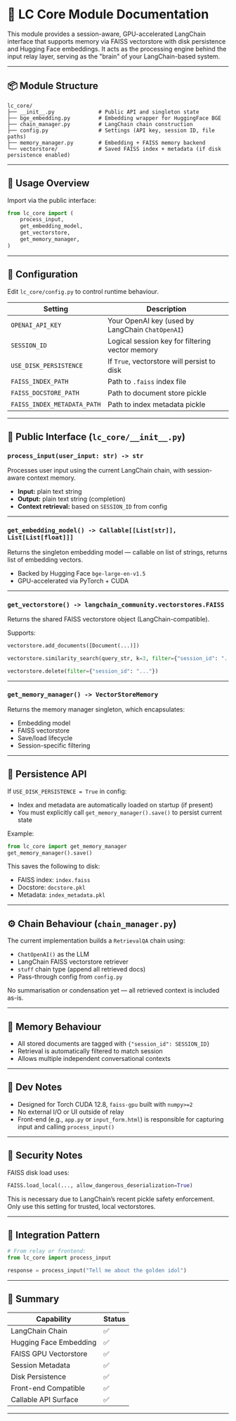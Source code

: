 # 🧠 LC Core Module Documentation

This module provides a session-aware, GPU-accelerated LangChain interface that supports memory via FAISS vectorstore with disk persistence and Hugging Face embeddings. It acts as the processing engine behind the input relay layer, serving as the "brain" of your LangChain-based system.

---

## 📦 Module Structure

```
lc_core/
├── __init__.py              # Public API and singleton state
├── bge_embedding.py         # Embedding wrapper for HuggingFace BGE
├── chain_manager.py         # LangChain chain construction
├── config.py                # Settings (API key, session ID, file paths)
├── memory_manager.py        # Embedding + FAISS memory backend
└── vectorstore/             # Saved FAISS index + metadata (if disk persistence enabled)
```

---

## 🚀 Usage Overview

Import via the public interface:

```python
from lc_core import (
    process_input,
    get_embedding_model,
    get_vectorstore,
    get_memory_manager,
)
```

---

## 🔧 Configuration

Edit `lc_core/config.py` to control runtime behaviour.

| Setting                        | Description                                                           |
|-------------------------------|-----------------------------------------------------------------------|
| `OPENAI_API_KEY`              | Your OpenAI key (used by LangChain `ChatOpenAI`)                      |
| `SESSION_ID`                  | Logical session key for filtering vector memory                       |
| `USE_DISK_PERSISTENCE`        | If `True`, vectorstore will persist to disk                           |
| `FAISS_INDEX_PATH`            | Path to `.faiss` index file                                           |
| `FAISS_DOCSTORE_PATH`         | Path to document store pickle                                         |
| `FAISS_INDEX_METADATA_PATH`   | Path to index metadata pickle                                         |

---

## 🧩 Public Interface (`lc_core/__init__.py`)

### `process_input(user_input: str) -> str`
Processes user input using the current LangChain chain, with session-aware context memory.

- **Input:** plain text string
- **Output:** plain text string (completion)
- **Context retrieval:** based on `SESSION_ID` from config

---

### `get_embedding_model() -> Callable[[List[str]], List[List[float]]]`
Returns the singleton embedding model — callable on list of strings, returns list of embedding vectors.

- Backed by Hugging Face `bge-large-en-v1.5`
- GPU-accelerated via PyTorch + CUDA

---

### `get_vectorstore() -> langchain_community.vectorstores.FAISS`
Returns the shared FAISS vectorstore object (LangChain-compatible).

Supports:

```python
vectorstore.add_documents([Document(...)])

vectorstore.similarity_search(query_str, k=3, filter={"session_id": "..."})

vectorstore.delete(filter={"session_id": "..."})
```

---

### `get_memory_manager() -> VectorStoreMemory`
Returns the memory manager singleton, which encapsulates:

- Embedding model
- FAISS vectorstore
- Save/load lifecycle
- Session-specific filtering

---

## 💾 Persistence API

If `USE_DISK_PERSISTENCE = True` in config:

- Index and metadata are automatically loaded on startup (if present)
- You must explicitly call `get_memory_manager().save()` to persist current state

Example:

```python
from lc_core import get_memory_manager
get_memory_manager().save()
```

This saves the following to disk:

- FAISS index: `index.faiss`
- Docstore: `docstore.pkl`
- Metadata: `index_metadata.pkl`

---

## ⚙️ Chain Behaviour (`chain_manager.py`)

The current implementation builds a `RetrievalQA` chain using:

- `ChatOpenAI()` as the LLM
- LangChain FAISS vectorstore retriever
- `stuff` chain type (append all retrieved docs)
- Pass-through config from `config.py`

No summarisation or condensation yet — all retrieved context is included as-is.

---

## 🧠 Memory Behaviour

- All stored documents are tagged with `{"session_id": SESSION_ID}`
- Retrieval is automatically filtered to match session
- Allows multiple independent conversational contexts

---

## 🧪 Dev Notes

- Designed for Torch CUDA 12.8, `faiss-gpu` built with `numpy>=2`
- No external I/O or UI outside of relay
- Front-end (e.g., `app.py` or `input_form.html`) is responsible for capturing input and calling `process_input()`

---

## 🔐 Security Notes

FAISS disk load uses:

```python
FAISS.load_local(..., allow_dangerous_deserialization=True)
```

This is necessary due to LangChain’s recent pickle safety enforcement. Only use this setting for trusted, local vectorstores.

---

## 📡 Integration Pattern

```python
# From relay or frontend:
from lc_core import process_input

response = process_input("Tell me about the golden idol")
```

---

## 🏁 Summary

| Capability            | Status |
|-----------------------|--------|
| LangChain Chain       | ✅     |
| Hugging Face Embedding| ✅     |
| FAISS GPU Vectorstore | ✅     |
| Session Metadata      | ✅     |
| Disk Persistence      | ✅     |
| Front-end Compatible  | ✅     |
| Callable API Surface  | ✅     |

---
